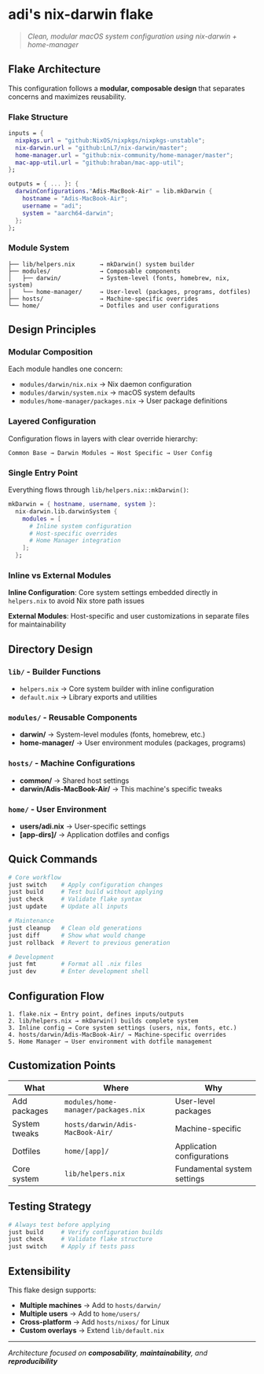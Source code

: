 # adi's nix-darwin flake

> *Clean, modular macOS system configuration using nix-darwin + home-manager*

## Flake Architecture

This configuration follows a **modular, composable design** that separates concerns and maximizes reusability.

### Flake Structure

```nix
inputs = {
  nixpkgs.url = "github:NixOS/nixpkgs/nixpkgs-unstable";
  nix-darwin.url = "github:LnL7/nix-darwin/master";
  home-manager.url = "github:nix-community/home-manager/master";
  mac-app-util.url = "github:hraban/mac-app-util";
};

outputs = { ... }: {
  darwinConfigurations."Adis-MacBook-Air" = lib.mkDarwin {
    hostname = "Adis-MacBook-Air";
    username = "adi";
    system = "aarch64-darwin";
  };
};
```

### Module System

```
├── lib/helpers.nix       → mkDarwin() system builder
├── modules/              → Composable components
│   ├── darwin/           → System-level (fonts, homebrew, nix, system)
│   └── home-manager/     → User-level (packages, programs, dotfiles)
├── hosts/                → Machine-specific overrides
└── home/                 → Dotfiles and user configurations
```

## Design Principles

### **Modular Composition**
Each module handles one concern:
- `modules/darwin/nix.nix` → Nix daemon configuration
- `modules/darwin/system.nix` → macOS system defaults
- `modules/home-manager/packages.nix` → User package definitions

### **Layered Configuration**
Configuration flows in layers with clear override hierarchy:
```
Common Base → Darwin Modules → Host Specific → User Config
```

### **Single Entry Point**
Everything flows through `lib/helpers.nix::mkDarwin()`:
```nix
mkDarwin = { hostname, username, system }: 
  nix-darwin.lib.darwinSystem {
    modules = [
      # Inline system configuration
      # Host-specific overrides  
      # Home Manager integration
    ];
  };
```

### **Inline vs External Modules**
**Inline Configuration**: Core system settings embedded directly in `helpers.nix` to avoid Nix store path issues

**External Modules**: Host-specific and user customizations in separate files for maintainability

## Directory Design

### **`lib/` - Builder Functions**
- `helpers.nix` → Core system builder with inline configuration
- `default.nix` → Library exports and utilities

### **`modules/` - Reusable Components**
- **darwin/** → System-level modules (fonts, homebrew, etc.)
- **home-manager/** → User environment modules (packages, programs)

### **`hosts/` - Machine Configurations**
- **common/** → Shared host settings
- **darwin/Adis-MacBook-Air/** → This machine's specific tweaks

### **`home/` - User Environment**
- **users/adi.nix** → User-specific settings
- **[app-dirs]/** → Application dotfiles and configs

## Quick Commands

```bash
# Core workflow
just switch    # Apply configuration changes
just build     # Test build without applying
just check     # Validate flake syntax
just update    # Update all inputs

# Maintenance  
just cleanup   # Clean old generations
just diff      # Show what would change
just rollback  # Revert to previous generation

# Development
just fmt       # Format all .nix files
just dev       # Enter development shell
```

## Configuration Flow

```
1. flake.nix → Entry point, defines inputs/outputs
2. lib/helpers.nix → mkDarwin() builds complete system
3. Inline config → Core system settings (users, nix, fonts, etc.)
4. hosts/darwin/Adis-MacBook-Air/ → Machine-specific overrides
5. Home Manager → User environment with dotfile management
```

## Customization Points

| **What** | **Where** | **Why** |
|----------|-----------|---------|
| Add packages | `modules/home-manager/packages.nix` | User-level packages |
| System tweaks | `hosts/darwin/Adis-MacBook-Air/` | Machine-specific |
| Dotfiles | `home/[app]/` | Application configurations |
| Core system | `lib/helpers.nix` | Fundamental system settings |

## Testing Strategy

```bash
# Always test before applying
just build     # Verify configuration builds
just check     # Validate flake structure
just switch    # Apply if tests pass
```

## Extensibility

This flake design supports:
- **Multiple machines** → Add to `hosts/darwin/`
- **Multiple users** → Add to `home/users/`
- **Cross-platform** → Add `hosts/nixos/` for Linux
- **Custom overlays** → Extend `lib/default.nix`

---

*Architecture focused on **composability**, **maintainability**, and **reproducibility***
